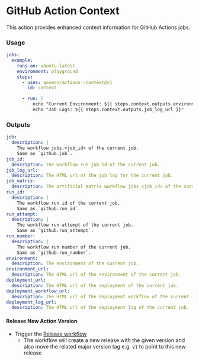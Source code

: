 # GitHub Action Context
This action provides enhanced context information for GitHub Actions jobs.

### Usage
```yaml
jobs:
  example:
    runs-on: ubuntu-latest
    environment: playground
    steps:
      - uses: qoomon/actions--context@v1
        id: context

      - run: |
          echo "Current Environment: ${{ steps.context.outputs.environment }}"
          echo "Job Logs: ${{ steps.context.outputs.job_log_url }}"
```

### Outputs
```yaml
job:
  description: |
    The workflow jobs.<job_id> of the current job.
    Same as `github.job`.
job_id:
  description: The workflow run job id of the current job.
job_log_url:
  description: The HTML url of the job log for the current job.
job_matrix:
  description: The artificial matrix workflow jobs.<job_id> of the current job.
run_id:
  description: |
    The workflow run id of the current job.
    Same as `github.run_id`.
run_attempt:
  description: |
    The workflow run attempt of the current job.
    Same as `github.run_attempt`.
run_number:
  description: |
    The workflow run number of the current job.
    Same as `github.run_number`.
environment:
  description: The environment of the current job.
environment_url:
  description: The HTML url of the environment of the current job.
deployment_url:
  description: The HTML url of the deployment of the current job.
deployment_workflow_url:
  description: The HTML url of the deployment workflow of the current job.
deployment_log_url:
  description: The HTML url of the deployment log of the current job.
```

#### Release New Action Version
- Trigger the [Release workflow](../../actions/workflows/release.yaml)
  - The workflow will create a new release with the given version and also move the related major version tag e.g. `v1` to point to this new release
